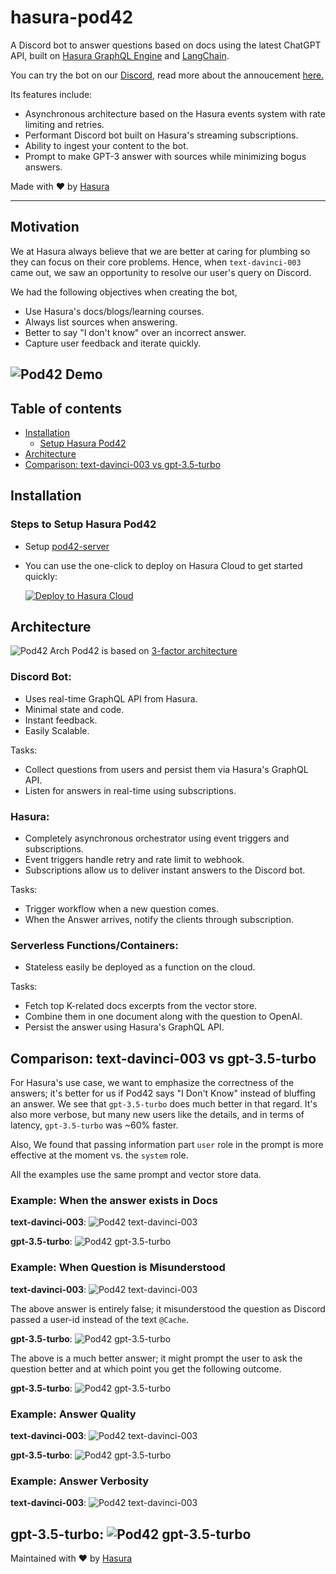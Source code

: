 # hasura-pod42

A Discord bot to answer questions based on docs using the latest ChatGPT API, built on [Hasura GraphQL
Engine](https://github.com/hasura/graphql-engine) and [LangChain](https://github.com/hwchase17/langchain).

You can try the bot on our [Discord](https://discord.gg/hasura), read more about the annoucement [here.](https://hasura.io/blog/announcing-pod42-the-hasura-chatgpt-bot/)

Its features include:
- Asynchronous architecture based on the Hasura events system with rate limiting and retries.
- Performant Discord bot built on Hasura's streaming subscriptions.
- Ability to ingest your content to the bot.
- Prompt to make GPT-3 answer with sources while minimizing bogus answers.

Made with :heart: by <a href="https://hasura.io">Hasura</a>

----------------
## Motivation

We at Hasura always believe that we are better at caring for plumbing so they can focus on their core problems. Hence, when `text-davinci-003` came out, we saw an opportunity to resolve our user's query on Discord.

We had the following objectives when creating the bot,
- Use Hasura's docs/blogs/learning courses.
- Always list sources when answering.
- Better to say "I don't know" over an incorrect answer.
- Capture user feedback and iterate quickly.

![Pod42 Demo](assets/pod42-demo.png)
----------------

## Table of contents
- [Installation](#installation)
  * [Setup Hasura Pod42](#steps-to-setup-hasura-pod42)
- [Architecture](#architecture)
- [Comparison: text-davinci-003 vs gpt-3.5-turbo](#comparison-text-davinci-003-vs-gpt-35-turbo)

## Installation

### Steps to Setup Hasura Pod42

- Setup [pod42-server](https://github.com/hasura/pod42/tree/main/src/pod42-server)
- You can use the one-click to deploy on Hasura Cloud to get started quickly:

  [![Deploy to Hasura Cloud](https://hasura.io/deploy-button.svg)]( https://cloud.hasura.io/deploy?github_repo=https://github.com/hasura/pod42&hasura_dir=hasura)


## Architecture
![Pod42 Arch](assets/hasura-arch-pod42.png)
Pod42 is based on [3-factor architecture](https://3factor.app)

### Discord Bot:
- Uses real-time GraphQL API from Hasura.
- Minimal state and code.
- Instant feedback.
- Easily Scalable.

Tasks:
- Collect questions from users and persist them via Hasura's GraphQL API.
- Listen for answers in real-time using subscriptions.

### Hasura:
- Completely asynchronous orchestrator using event triggers and subscriptions.
- Event triggers handle retry and rate limit to webhook.
- Subscriptions allow us to deliver instant answers to the Discord bot.

Tasks:
- Trigger workflow when a new question comes.
- When the Answer arrives, notify the clients through subscription.

### Serverless Functions/Containers:
- Stateless easily be deployed as a function on the cloud.

Tasks:
- Fetch top K-related docs excerpts from the vector store.
- Combine them in one document along with the question to OpenAI.
- Persist the answer using Hasura's GraphQL API.


## Comparison: text-davinci-003 vs gpt-3.5-turbo

For Hasura's use case, we want to emphasize the correctness of the answers; it's better for us if Pod42 says "I Don't Know" instead of bluffing an answer.
We see that `gpt-3.5-turbo` does much better in that regard. It's also more verbose, but many new users like the details, and in terms of latency, `gpt-3.5-turbo` was ~60% faster.


Also, We found that passing information part `user` role in the prompt is more effective at the moment vs. the `system` role.

All the examples use the same prompt and vector store data.


### Example: When the answer exists in Docs
**text-davinci-003**:
![Pod42 text-davinci-003](assets/hasura-pod42-davinci-answer-1.png)

**gpt-3.5-turbo**:
![Pod42 gpt-3.5-turbo](assets/hasura-pod42-chatgpt-answer-1.png)

### Example: When Question is Misunderstood
**text-davinci-003**:
![Pod42 text-davinci-003](assets/hasura-pod42-davinci-incorrect-answer-1.png)

The above answer is entirely false; it misunderstood the question as Discord passed a user-id instead of the text `@Cache`.

**gpt-3.5-turbo**:
![Pod42 gpt-3.5-turbo](assets/hasura-pod42-chatgpt-answer-2.png)

The above is a much better answer; it might prompt the user to ask the question better and at which point you get the following outcome.

**gpt-3.5-turbo**:
![Pod42 gpt-3.5-turbo](assets/hasura-pod42-chatgpt-answer-3.png)

### Example: Answer Quality
**text-davinci-003**:
![Pod42 text-davinci-003](assets/pod42-davinci-answer-4.png)

**gpt-3.5-turbo**:
![Pod42 gpt-3.5-turbo](assets/pod42-chatgpt-answer-4.png)

### Example: Answer Verbosity
**text-davinci-003**:
![Pod42 text-davinci-003](assets/pod42-davinci-answer-5.png)

**gpt-3.5-turbo**:
![Pod42 gpt-3.5-turbo](assets/pod42-chatgpt-answer-5.png)
---
Maintained with :heart: by <a href="https://hasura.io">Hasura</a>

